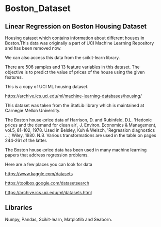 # Boston_Dataset

## Linear Regression on Boston Housing Dataset

Housing dataset which contains information about different houses in Boston.This data was originally a part of UCI Machine Learning Repository and has been removed now. 

We can also access this data from the scikit-learn library. 

There are 506 samples and 13 feature variables in this dataset. The objective is to predict the value of prices of the house using the given features.

This is a copy of UCI ML housing dataset.

https://archive.ics.uci.edu/ml/machine-learning-databases/housing/


This dataset was taken from the StatLib library which is maintained at Carnegie Mellon University.

The Boston house-price data of Harrison, D. and Rubinfeld, D.L. 'Hedonic
prices and the demand for clean air', J. Environ. Economics & Management,
vol.5, 81-102, 1978.   Used in Belsley, Kuh & Welsch, 'Regression diagnostics
...', Wiley, 1980.   N.B. Various transformations are used in the table on
pages 244-261 of the latter.

The Boston house-price data has been used in many machine learning papers that address regression
problems.

Here are a few places you can look for data
  
  https://www.kaggle.com/datasets
  
  https://toolbox.google.com/datasetsearch
  
  https://archive.ics.uci.edu/ml/datasets.html

  ## Libraries
Numpy, Pandas, Scikit-learn, Matplotlib and Seaborn.
